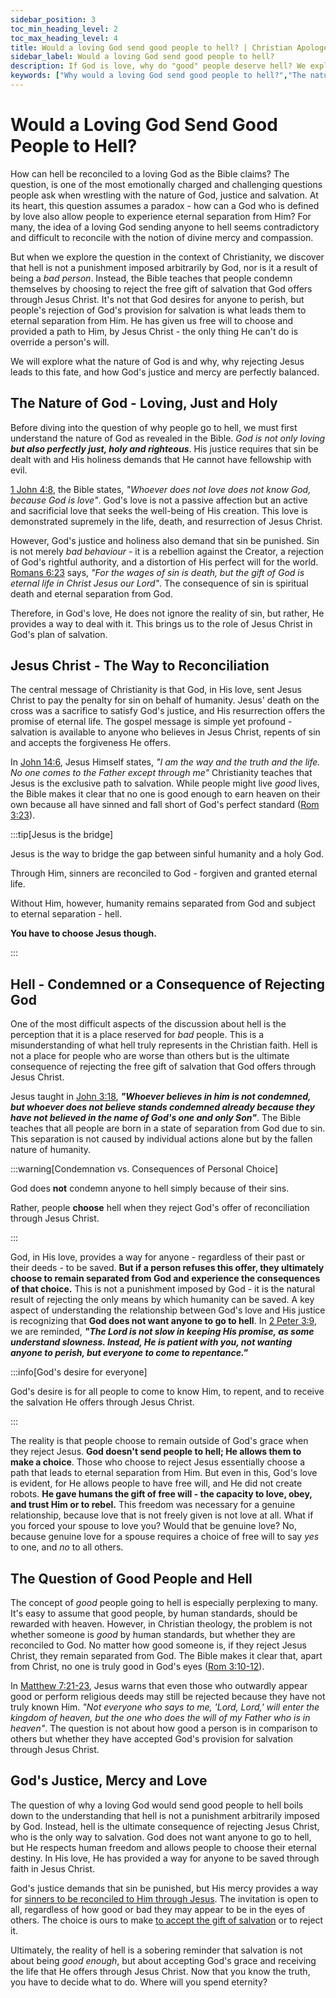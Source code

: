 ```yaml
---
sidebar_position: 3
toc_min_heading_level: 2
toc_max_heading_level: 4
title: Would a loving God send good people to hell? | Christian Apologetics
sidebar_label: Would a loving God send good people to hell?
description: If God is love, why do "good" people deserve hell? We explore God's perfect love and justice, examining hell within the context of free will, sin's seriousness, and the choice to accept or reject God's grace. God does not condemn anyone to hell but allows individuals to make a choice by rejecting the salvation offered through Jesus Christ. 
keywords: ["Why would a loving God send good people to hell?","The nature of hell","Justice and love of God","Free will and salvation","Good people and hell","Biblical understanding of hell","Eternal separation from God","God's grace and judgment","God's justice and mercy","Hell and rejection of Jesus","Christianity and salvation","Why a loving God allows hell","God's love and free will","Why does God allow people to reject Him?","God's desire for all to be saved","Eternal separation from God"]
---
```


# Would a Loving God Send Good People to Hell?

How can hell be reconciled to a loving God as the Bible claims? The question, is one of the most emotionally
charged and challenging questions people ask when wrestling with the nature of God, justice and salvation. At
its heart, this question assumes a paradox - how can a God who is defined by love also allow people to experience
eternal separation from Him? For many, the idea of a loving God sending anyone to hell seems contradictory
and difficult to reconcile with the notion of divine mercy and compassion.

But when we explore the question in the context of Christianity, we discover that hell is not a punishment
imposed arbitrarily by God, nor is it a result of being a *bad person*. Instead, the Bible teaches that
people condemn themselves by choosing to reject the free gift of salvation that God offers through Jesus Christ.
It's not that God desires for anyone to perish, but people's rejection of God's provision for salvation is
what leads them to eternal separation from Him. He has given us free will to choose and provided a path to Him,
by Jesus Christ - the only thing He can't do is override a person's will.

We will explore what the nature of God is and why, why rejecting Jesus leads to this fate, and how God's
justice and mercy are perfectly balanced.

## The Nature of God - Loving, Just and Holy

Before diving into the question of why people go to hell, we must first understand the nature of God as
revealed in the Bible. *God is not only loving **but also perfectly just, holy and righteous***. His justice
requires that sin be dealt with and His holiness demands that He cannot have fellowship with evil.

[1 John 4:8](https://www.biblegateway.com/passage/?search=1%20John%204%3A8&version=NKJV), the Bible states,
*"Whoever does not love does not know God, because God is love"*. God's love is not a passive affection but
an active and sacrificial love that seeks the well-being of His creation. This love is demonstrated supremely
in the life, death, and resurrection of Jesus Christ.

However, God's justice and holiness also demand that sin be punished. Sin is not merely *bad behaviour* - it
is a rebellion against the Creator, a rejection of God's rightful authority, and a distortion of His perfect
will for the world. [Romans 6:23](https://www.biblegateway.com/passage/?search=rom%206%3A23&version=NKJV) says,
*"For the wages of sin is death, but the gift of God is eternal life in Christ Jesus our Lord"*. The consequence
of sin is spiritual death and eternal separation from God.

Therefore, in God's love, He does not ignore the reality of sin, but rather, He provides a way to deal with
it. This brings us to the role of Jesus Christ in God's plan of salvation.

## Jesus Christ - The Way to Reconciliation

The central message of Christianity is that God, in His love, sent Jesus Christ to pay the penalty for sin on
behalf of humanity. Jesus' death on the cross was a sacrifice to satisfy God's justice, and His resurrection
offers the promise of eternal life. The gospel message is simple yet profound - salvation is available to anyone
who believes in Jesus Christ, repents of sin and accepts the forgiveness He offers.

In [John 14:6](https://www.biblegateway.com/passage/?search=John%2014%3A6&version=NKJV), Jesus Himself states,
*"I am the way and the truth and the life. No one comes to the Father except through me"* Christianity teaches
that Jesus is the exclusive path to salvation. While people might live *good* lives, the Bible makes it clear
that no one is good enough to earn heaven on their own because all have sinned and fall short of God's
perfect standard ([Rom 3:23](https://www.biblegateway.com/passage/?search=rom%203%3A23&version=NKJV)).

:::tip[Jesus is the bridge]

Jesus is the way to bridge the gap between sinful humanity and a holy God. 

Through Him, sinners are reconciled to God - forgiven and granted eternal life. 

Without Him, however, humanity remains separated from God and subject to eternal separation - hell.

**You have to choose Jesus though.**

:::

## Hell - Condemned or a Consequence of Rejecting God

One of the most difficult aspects of the discussion about hell is the perception that it is a place
reserved for *bad* people. This is a misunderstanding of what hell truly represents in the Christian faith.
Hell is not a place for people who are worse than others but is the ultimate consequence of rejecting
the free gift of salvation that God offers through Jesus Christ. 

Jesus taught in [John 3:18](https://www.biblegateway.com/passage/?search=john%203%3A18&version=NKJV),
***"Whoever believes in him is not condemned, but whoever does not believe stands condemned already because
they have not believed in the name of God's one and only Son"***. The Bible teaches that all people are born
in a state of separation from God due to sin. This separation is not caused by individual actions alone
but by the fallen nature of humanity.

:::warning[Condemnation vs. Consequences of Personal Choice]

God does **not** condemn anyone to hell simply because of their sins.

Rather, people **choose** hell when they reject God's offer of reconciliation through Jesus Christ.

:::

God, in His love, provides a way for anyone - regardless of their past or their deeds - to be saved.
**But if a person refuses this offer, they ultimately choose to remain separated from God and experience the
consequences of that choice.** This is not a punishment imposed by God - it is the natural result of
rejecting the only means by which humanity can be saved.
A key aspect of understanding the relationship between God's love and His justice is recognizing that
**God does not want anyone to go to hell**. In
[2 Peter 3:9](https://www.biblegateway.com/passage/?search=2%20pet%203%3A9&version=NKJV), we are reminded,
***"The Lord is not slow in keeping His promise, as some understand slowness. Instead, He is patient with you,
not wanting anyone to perish, but everyone to come to repentance."*** 

:::info[God's desire for everyone]

God's desire is for all people to come to know Him, to repent, and to receive the salvation He offers
through Jesus Christ.

:::

The reality is that people choose to remain outside of God's grace when they reject Jesus. **God doesn't
send people to hell; He allows them to make a choice**. Those who choose to reject Jesus essentially choose
a path that leads to eternal separation from Him. But even in this, God's love is evident, for He allows
people to have free will, and He did not create robots. **He gave humans the gift of free will - the
capacity to love, obey, and trust Him or to rebel.**
This freedom was necessary for a genuine relationship, because love that is not freely given is not love
at all. What if you forced your spouse to love you? Would that be genuine love? No, because genuine love
for a spouse requires a choice of free will to say *yes* to one, and *no* to all others.

## The Question of Good People and Hell

The concept of *good* people going to hell is especially perplexing to many. It's easy to assume that
good people, by human standards, should be rewarded with heaven. However, in Christian theology, the problem is
not whether someone is *good* by human standards, but whether they are reconciled to God. No matter how good
someone is, if they reject Jesus Christ, they remain separated from God. The Bible makes it clear that, apart
from Christ, no one is truly good in God's eyes ([Rom 3:10-12](https://www.biblegateway.com/passage/?search=Rom%203%3A10-12&version=NKJV)).

In [Matthew 7:21-23](https://www.biblegateway.com/passage/?search=Matthew%207%3A21-23&version=NKJV), Jesus
warns that even those who outwardly appear good or perform religious deeds may still be rejected because
they have not truly known Him. *"Not everyone who says to me, 'Lord, Lord,' will enter the kingdom of heaven,
but the one who does the will of my Father who is in heaven"*. The question is not about how good a person is
in comparison to others but whether they have accepted God's provision for salvation through Jesus Christ.

## God's Justice, Mercy and Love

The question of why a loving God would send good people to hell boils down to the understanding that hell is
not a punishment arbitrarily imposed by God. Instead, hell is the ultimate consequence of rejecting Jesus Christ,
who is the only way to salvation. God does not want anyone to go to hell, but He respects human freedom and
allows people to choose their eternal destiny. In His love, He has provided a way for anyone to be saved through
faith in Jesus Christ.

God's justice demands that sin be punished, but His mercy provides a way for
[sinners to be reconciled to Him through Jesus](../../jesus/because-he-lives/salvation-and-redemption.md). The
invitation is open to all, regardless of how good or bad they may appear to be in the eyes of others. 
The choice is ours to make [to accept the gift of salvation](../../jesus/because-he-lives/new-identity-in-christ.mdx)
or to reject it.

Ultimately, the reality of hell is a sobering reminder that salvation is not about being *good enough*, but
about accepting God's grace and receiving the life that He offers through Jesus Christ. Now that you know the truth,
you have to decide what to do. Where will you spend eternity?
